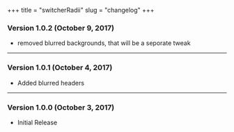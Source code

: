 +++
title = "switcherRadii"
slug = "changelog"
+++

### Version 1.0.2 (October 9, 2017)

- removed blurred backgrounds, that will be a seporate tweak

---

### Version 1.0.1 (October 4, 2017)

- Added blurred headers

---

### Version 1.0.0 (October 3, 2017)

- Initial Release
